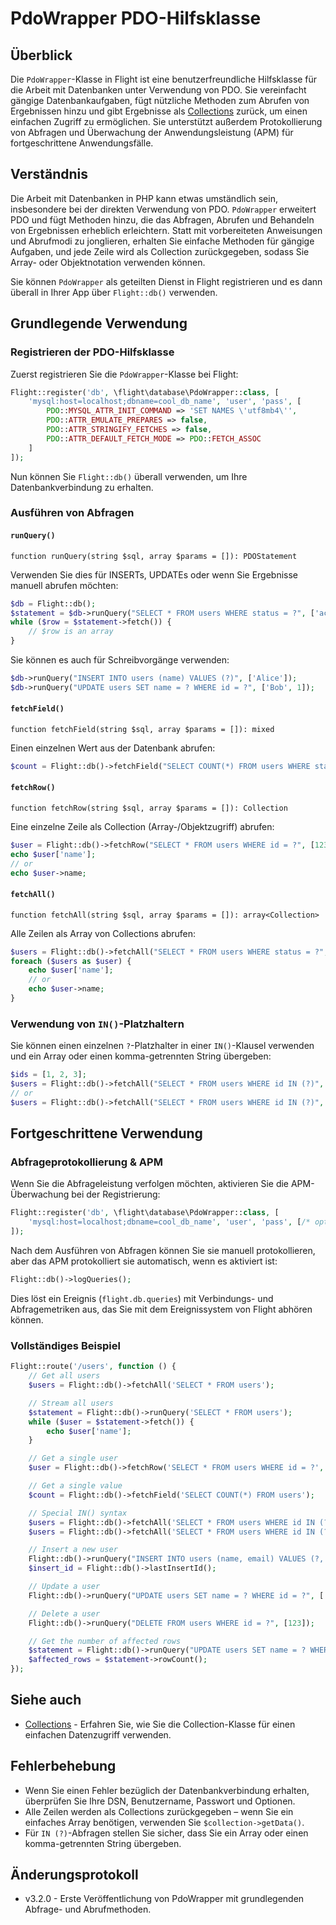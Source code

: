 # PdoWrapper PDO-Hilfsklasse

## Überblick

Die `PdoWrapper`-Klasse in Flight ist eine benutzerfreundliche Hilfsklasse für die Arbeit mit Datenbanken unter Verwendung von PDO. Sie vereinfacht gängige Datenbankaufgaben, fügt nützliche Methoden zum Abrufen von Ergebnissen hinzu und gibt Ergebnisse als [Collections](/learn/collections) zurück, um einen einfachen Zugriff zu ermöglichen. Sie unterstützt außerdem Protokollierung von Abfragen und Überwachung der Anwendungsleistung (APM) für fortgeschrittene Anwendungsfälle.

## Verständnis

Die Arbeit mit Datenbanken in PHP kann etwas umständlich sein, insbesondere bei der direkten Verwendung von PDO. `PdoWrapper` erweitert PDO und fügt Methoden hinzu, die das Abfragen, Abrufen und Behandeln von Ergebnissen erheblich erleichtern. Statt mit vorbereiteten Anweisungen und Abrufmodi zu jonglieren, erhalten Sie einfache Methoden für gängige Aufgaben, und jede Zeile wird als Collection zurückgegeben, sodass Sie Array- oder Objektnotation verwenden können.

Sie können `PdoWrapper` als geteilten Dienst in Flight registrieren und es dann überall in Ihrer App über `Flight::db()` verwenden.

## Grundlegende Verwendung

### Registrieren der PDO-Hilfsklasse

Zuerst registrieren Sie die `PdoWrapper`-Klasse bei Flight:

```php
Flight::register('db', \flight\database\PdoWrapper::class, [
    'mysql:host=localhost;dbname=cool_db_name', 'user', 'pass', [
        PDO::MYSQL_ATTR_INIT_COMMAND => 'SET NAMES \'utf8mb4\'',
        PDO::ATTR_EMULATE_PREPARES => false,
        PDO::ATTR_STRINGIFY_FETCHES => false,
        PDO::ATTR_DEFAULT_FETCH_MODE => PDO::FETCH_ASSOC
    ]
]);
```

Nun können Sie `Flight::db()` überall verwenden, um Ihre Datenbankverbindung zu erhalten.

### Ausführen von Abfragen

#### `runQuery()`

`function runQuery(string $sql, array $params = []): PDOStatement`

Verwenden Sie dies für INSERTs, UPDATEs oder wenn Sie Ergebnisse manuell abrufen möchten:

```php
$db = Flight::db();
$statement = $db->runQuery("SELECT * FROM users WHERE status = ?", ['active']);
while ($row = $statement->fetch()) {
    // $row is an array
}
```

Sie können es auch für Schreibvorgänge verwenden:

```php
$db->runQuery("INSERT INTO users (name) VALUES (?)", ['Alice']);
$db->runQuery("UPDATE users SET name = ? WHERE id = ?", ['Bob', 1]);
```

#### `fetchField()`

`function fetchField(string $sql, array $params = []): mixed`

Einen einzelnen Wert aus der Datenbank abrufen:

```php
$count = Flight::db()->fetchField("SELECT COUNT(*) FROM users WHERE status = ?", ['active']);
```

#### `fetchRow()`

`function fetchRow(string $sql, array $params = []): Collection`

Eine einzelne Zeile als Collection (Array-/Objektzugriff) abrufen:

```php
$user = Flight::db()->fetchRow("SELECT * FROM users WHERE id = ?", [123]);
echo $user['name'];
// or
echo $user->name;
```

#### `fetchAll()`

`function fetchAll(string $sql, array $params = []): array<Collection>`

Alle Zeilen als Array von Collections abrufen:

```php
$users = Flight::db()->fetchAll("SELECT * FROM users WHERE status = ?", ['active']);
foreach ($users as $user) {
    echo $user['name'];
    // or
    echo $user->name;
}
```

### Verwendung von `IN()`-Platzhaltern

Sie können einen einzelnen `?`-Platzhalter in einer `IN()`-Klausel verwenden und ein Array oder einen komma-getrennten String übergeben:

```php
$ids = [1, 2, 3];
$users = Flight::db()->fetchAll("SELECT * FROM users WHERE id IN (?)", [$ids]);
// or
$users = Flight::db()->fetchAll("SELECT * FROM users WHERE id IN (?)", ['1,2,3']);
```

## Fortgeschrittene Verwendung

### Abfrageprotokollierung & APM

Wenn Sie die Abfrageleistung verfolgen möchten, aktivieren Sie die APM-Überwachung bei der Registrierung:

```php
Flight::register('db', \flight\database\PdoWrapper::class, [
    'mysql:host=localhost;dbname=cool_db_name', 'user', 'pass', [/* options */], true // letzter Parameter aktiviert APM
]);
```

Nach dem Ausführen von Abfragen können Sie sie manuell protokollieren, aber das APM protokolliert sie automatisch, wenn es aktiviert ist:

```php
Flight::db()->logQueries();
```

Dies löst ein Ereignis (`flight.db.queries`) mit Verbindungs- und Abfragemetriken aus, das Sie mit dem Ereignissystem von Flight abhören können.

### Vollständiges Beispiel

```php
Flight::route('/users', function () {
    // Get all users
    $users = Flight::db()->fetchAll('SELECT * FROM users');

    // Stream all users
    $statement = Flight::db()->runQuery('SELECT * FROM users');
    while ($user = $statement->fetch()) {
        echo $user['name'];
    }

    // Get a single user
    $user = Flight::db()->fetchRow('SELECT * FROM users WHERE id = ?', [123]);

    // Get a single value
    $count = Flight::db()->fetchField('SELECT COUNT(*) FROM users');

    // Special IN() syntax
    $users = Flight::db()->fetchAll('SELECT * FROM users WHERE id IN (?)', [[1,2,3,4,5]]);
    $users = Flight::db()->fetchAll('SELECT * FROM users WHERE id IN (?)', ['1,2,3,4,5']);

    // Insert a new user
    Flight::db()->runQuery("INSERT INTO users (name, email) VALUES (?, ?)", ['Bob', 'bob@example.com']);
    $insert_id = Flight::db()->lastInsertId();

    // Update a user
    Flight::db()->runQuery("UPDATE users SET name = ? WHERE id = ?", ['Bob', 123]);

    // Delete a user
    Flight::db()->runQuery("DELETE FROM users WHERE id = ?", [123]);

    // Get the number of affected rows
    $statement = Flight::db()->runQuery("UPDATE users SET name = ? WHERE name = ?", ['Bob', 'Sally']);
    $affected_rows = $statement->rowCount();
});
```

## Siehe auch

- [Collections](/learn/collections) - Erfahren Sie, wie Sie die Collection-Klasse für einen einfachen Datenzugriff verwenden.

## Fehlerbehebung

- Wenn Sie einen Fehler bezüglich der Datenbankverbindung erhalten, überprüfen Sie Ihre DSN, Benutzername, Passwort und Optionen.
- Alle Zeilen werden als Collections zurückgegeben – wenn Sie ein einfaches Array benötigen, verwenden Sie `$collection->getData()`.
- Für `IN (?)`-Abfragen stellen Sie sicher, dass Sie ein Array oder einen komma-getrennten String übergeben.

## Änderungsprotokoll

- v3.2.0 - Erste Veröffentlichung von PdoWrapper mit grundlegenden Abfrage- und Abrufmethoden.